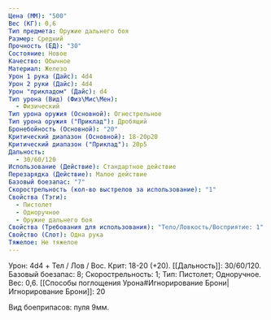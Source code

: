 ```yaml
---
Цена (ММ): "500"
Вес (КГ): 0,6
Тип предмета: Оружие дальнего боя
Размер: Средний
Прочность (ЕД): "30"
Состояние: Новое
Качество: Обычное
Материал: Железо
Урон 1 рука (Дайс): 4d4
Урон 2 руки (Дайс): 4d4
Урон "прикладом" (Дайс): d4
Тип урона (Вид) (Физ\Мис\Мен):
  - Физический
Тип урона оружия (Основной): Огнестрельное
Тип урона оружия ("Приклад"): Дробящий
Бронебойность (Основной): "20"
Критический диапазон (Основной): 18-20р20
Критический диапазон ("Приклад"): 20р5
Дальность:
  - 30/60/120
Использование (Действие): Стандартное действие
Перезарядка (Действие): Малое действие
Базовый боезапас: "7"
Скорострельность (кол-во выстрелов за использование): "1"
Свойства (Тэги):
  - Пистолет
  - Одноручное
  - Оружие дальнего боя
Свойства (Требования для использования): "Тело/Ловкость/Восприятие: 1"
Свойство (Слот): Одна рука
Тяжелое: Не тяжелое
---
```

Урон: 4d4 + Тел / Лов / Вос. Крит: 18-20 (+20). [[Дальность]]: 30/60/120. Базовый боезапас: 8; Скорострельность: 1; Тип: Пистолет; Одноручное. Вес: 0,6.
[[Способы поглощения Урона#Игнорирование Брони|Игнорирование Брони]]: 20

Вид боеприпасов: пуля 9мм.

